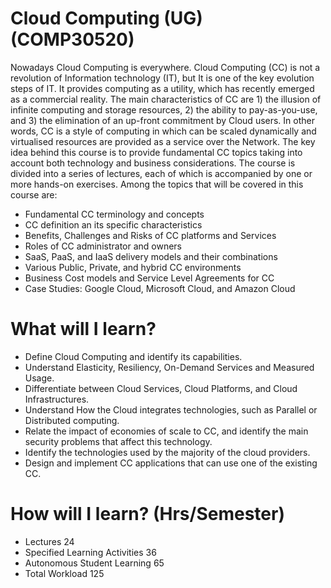 # Cloud Computing (UG) (COMP30520)
Nowadays Cloud Computing is everywhere. Cloud Computing (CC) is not a revolution of Information technology (IT), but It is one of the key evolution steps of IT. It provides computing as a utility, which has recently emerged as a commercial reality. The main characteristics of CC are 1) the illusion of infinite computing and storage resources, 2) the ability to pay-as-you-use, and 3) the elimination of an up-front commitment by Cloud users. In other words, CC is a style of computing in which can be scaled dynamically and virtualised resources are provided as a service over the Network. The key idea behind this course is to provide fundamental CC topics taking into account both technology and business considerations. The course is divided into a series of lectures, each of which is accompanied by one or more hands-on exercises. Among the topics that will be covered in this course are:

- Fundamental CC terminology and concepts
- CC definition an its specific characteristics
- Benefits, Challenges and Risks of CC platforms and Services
- Roles of CC administrator and owners
- SaaS, PaaS, and IaaS delivery models and their combinations
- Various Public, Private, and hybrid CC environments
- Business Cost models and Service Level Agreements for CC
- Case Studies: Google Cloud, Microsoft Cloud, and Amazon Cloud

# What will I learn?
- Define Cloud Computing and identify its capabilities.
- Understand Elasticity, Resiliency, On-Demand Services and Measured Usage.
- Differentiate between Cloud Services, Cloud Platforms, and Cloud Infrastructures.
- Understand How the Cloud integrates technologies, such as Parallel or Distributed computing.
- Relate the impact of economies of scale to CC, and identify the main security problems that affect this technology.
- Identify the technologies used by the majority of the cloud providers.
- Design and implement CC applications that can use one of the existing CC.

# How will I learn? (Hrs/Semester)
- Lectures	24
- Specified Learning Activities	36
- Autonomous Student Learning	65
- Total Workload	125


